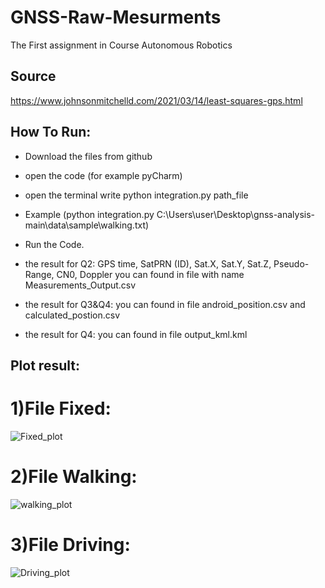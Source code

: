 # GNSS-Raw-Mesurments
The First assignment in Course Autonomous Robotics
## Source
https://www.johnsonmitchelld.com/2021/03/14/least-squares-gps.html


## How To Run:
* Download the files from github
* open the code (for example pyCharm)
* open the terminal write python integration.py path_file
* Example (python integration.py C:\\Users\\user\\Desktop\\gnss-analysis-main\\data\\sample\\walking.txt)
* Run the Code.

* the result for Q2:
GPS time, SatPRN (ID), Sat.X, Sat.Y, Sat.Z, Pseudo-Range, CN0, Doppler 
 you can found in file with name Measurements_Output.csv
* the result for Q3&Q4:
you can found in file android_position.csv and calculated_postion.csv
* the result for Q4:
you can found in file output_kml.kml




## Plot result:

# 1)File Fixed:

![Fixed_plot](https://github.com/IbrahemHurani/GNSS-Raw-Mesurments/assets/86603326/bf476885-72c9-42bb-830e-357179e702b5)

# 2)File Walking:

![walking_plot](https://github.com/IbrahemHurani/GNSS-Raw-Mesurments/assets/86603326/c4b02a4d-a143-456c-a85b-93f0d3287c7a)

# 3)File Driving:
![Driving_plot](https://github.com/IbrahemHurani/GNSS-Raw-Mesurments/assets/86603326/34115547-dcbd-4b72-9249-58fa7fb9c730)



